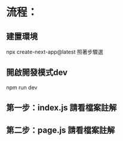 # 流程：

## 建置環境
npx create-next-app@latest
照著步驟選

## 開啟開發模式dev
npm run dev

## 第一步：index.js 請看檔案註解

## 第二步：page.js 請看檔案註解
